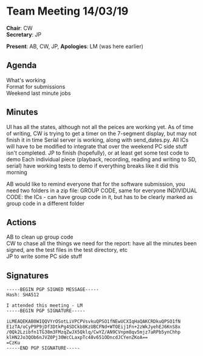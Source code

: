 Team Meeting 14/03/19
===

<!-- remember two spaces at end of line to break onto a new line -->
**Chair**: CW  
**Secretary**: JP

**Present**: AB, CW, JP, 
**Apologies**: LM (was here earlier)

## Agenda
What's working  
Format for submissions  
Weekend last minute jobs  
## Minutes

UI has all the states, although not all the peices are working yet. As of time of writing, CW is trying to get a timer on the 7-segment display, but may not finish it in time
Serial server is working, along with send_dates.py. All ICs will have to be modified to integrate that over the weekend
PC side stuff isn't completed. JP to finish (hopefully), or at least get some test code to demo
Each individual piece (playback, recording, reading and writing to SD, serial) have working tests to demo if everything breaks like it did this morning

AB would like to remind everyone that for the software submission, you need two folders in a zip file: GROUP CODE, same for everyone
INDIVIDUAL CODE: the ICs - can have group code in it, but has to be clearly marked as group code in a different folder

<!-- ## Any other business -->

## Actions
 
AB to clean up group code  
CW to chase all the things we need for the report: have all the minutes been signed, are the test files in the test directory, etc  
JP to write some PC side stuff  

## Signatures
<!-- 
	Paste in entire GPG signed messages here 
	Messages should have initials and date
	Signatures should be surrounded with triple backticks (on their own line) and the full signature block should be copied. For example:
	```
	-----BEGIN PGP SIGNED MESSAGE-----
		...
	-----END PGP SIGNATURE-----
	```
-->

```
-----BEGIN PGP SIGNED MESSAGE-----
Hash: SHA512

I attended this meeting - LM
-----BEGIN PGP SIGNATURE-----

iLMEAQEKAB0WIQQVYrOSotLiVPCPVsvkuQPSO1fNEwUCXIqHaQAKCRDkuQPSO1fN
E1zTA/oCyP9P9jDf3DtkPg4SDCkb8KzUBCFNd+WTOEij1Fn+2zWkJyehEJ6KnS8x
/0Qk2Lzibfn1TG38m3FMzqZwJX5Qklq/CwYZ/AN9CVnpm8qv5mjz7aRPb5ynChhp
klHN2Jo3QOb6nJVZ0Pj30WcCLaxpTc48v651ODncdJCYenZKoA==
=CzKu
-----END PGP SIGNATURE-----
```